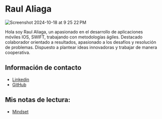 # Raul Aliaga


![Screenshot 2024-10-18 at 9 25 22 PM](https://github.com/user-attachments/assets/0022ec24-d489-466a-852c-d67c1097d368)

Hola soy Raul Aliaga, un apasionado en el desarrollo de aplicaciones móviles IOS, SWIFT, trabajando con metodologías ágiles. Destacado colaborador orientado a resultados, apasionado a los desafíos y resolución de problemas. Dispuesto a plantear ideas innovadoras y trabajar de manera cooperativa.

## Información de contacto
  - [Linkedin](https://www.linkedin.com/in/raul-aliaga/ "Red Social 1")
  - [GitHub](https://github.com/Ra0l "Red Social 2")

## Mis notas de lectura:
  - [Mindset](./mindset,md)
